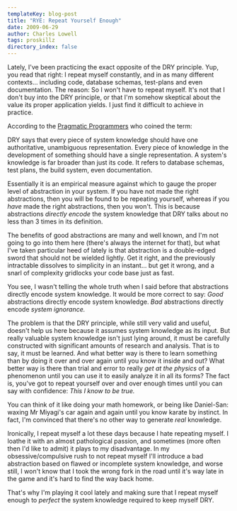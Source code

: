 ```yaml
---
templateKey: blog-post
title: "RYE: Repeat Yourself Enough"
date: 2009-06-29
author: Charles Lowell
tags: proskillz
directory_index: false
---
```



Lately, I've been practicing the exact opposite of the DRY principle. Yup, you read that right:  I repeat myself constantly, and in as many different contexts... including code, database schemas, test-plans and even documentation. The reason: So I won't have to repeat myself. It's not that I don't buy into the DRY principle, or that I'm somehow skeptical about the value its proper application yields. I just find it difficult to achieve in practice.

According to the <a href="pragmaticprogrammer.com">Pragmatic Programmers</a> who coined the term:

DRY says that every piece of system knowledge should have one authoritative, unambiguous representation. Every piece of knowledge in the development of something should have a single representation. A system's knowledge is far broader than just its code. It refers to database schemas, test plans, the build system, even documentation.

Essentially it is an empirical measure against which to gauge the proper level of abstraction in your system. If you have not made the right abstractions, then you will be found to be repeating yourself, whereas if you *have* made the right abstractions, then you won't. This is because abstractions *directly encode* the system  knowledge that DRY talks about no less than 3 times in its definition.

The benefits of good abstractions are many and well known, and I'm not going to go into them here (there's always the internet for that), but what I've taken particular heed of lately is that abstraction is a double-edged sword that should not be wielded lightly. Get it right, and the previously intractable dissolves to simplicity in an instant... but get it wrong, and a snarl of complexity gridlocks your code base just as fast.

You see, I wasn't telling the whole truth when I said before that abstractions directly encode system knowledge. It would be more correct to say: *Good* abstractions directly encode system knowledge. *Bad* abstractions directly encode *system ignorance.*

The problem is that the DRY principle, while still very valid and useful, doesn't help us here because  it assumes system knowledge as its input. But really valuable system knowledge isn't just lying around, it must be carefully constructed with significant amounts of research and analysis. That is to say, it must be learned. And what better way is there to learn something than by doing it over and over again until you know it inside and out? What better way is there than trial and error to really *get at the physics* of a phenomenon until you can use it to easily analyze it in all its forms? The fact is, you've got to repeat yourself over and over enough times until you can say with confidence: *This I know to be true.*

You can think of it like doing your math homework, or being like Daniel-San: waxing Mr Miyagi's car again and again until you know karate by instinct. In fact, I'm convinced that there's no other way to generate *real* knowledge.

Ironically, I repeat myself a lot these days because I hate repeating myself. I loathe it with an almost pathological passion, and sometimes (more often then I'd like to admit) it plays to my disadvantage. In my obsessive/compulsive rush to not repeat myself I'll introduce a bad abstraction based on flawed or incomplete system knowledge, and worse still, I won't know that I took the wrong fork in the road until it's way late in the game and it's hard to find the way back home.

That's why I'm playing it cool lately and making sure that I repeat myself enough to *perfect* the system knowledge required to keep myself DRY.
